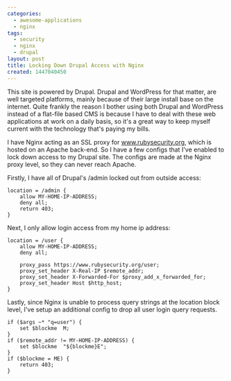 ```yaml
---
categories:
  - awesome-applications
  - nginx
tags:
  - security
  - nginx
  - drupal
layout: post
title: Locking Down Drupal Access with Nginx
created: 1447040450
---
```


This site is powered by Drupal. Drupal and WordPress for that matter, are well targeted platforms, mainly because of their large install base on the internet. Quite frankly the reason I bother using both Drupal and WordPress instead of a flat-file based CMS is because I have to deal with these web applications at work on a daily basis, so it's a great way to keep myself current with the technology that's paying my bills.

I have Nginx acting as an SSL proxy for www.rubysecurity.org, which is hosted on an Apache back-end. So I have a few configs that I've enabled to lock down access to my Drupal site. The configs are made at the Nginx proxy level, so they can never reach Apache.

Firstly, I have all of Drupal's /admin locked out from outside access:

```nginx
location = /admin {
    allow MY-HOME-IP-ADDRESS;
    deny all;
    return 403;
}
```

Next, I only allow login access from my home ip address:

```nginx
location = /user {
    allow MY-HOME-IP-ADDRESS;
    deny all;
    
    proxy_pass https://www.rubysecurity.org/user;
    proxy_set_header X-Real-IP $remote_addr;
    proxy_set_header X-Forwarded-For $proxy_add_x_forwarded_for;
    proxy_set_header Host $http_host;
}
```

Lastly, since Nginx is unable to process query strings at the location block level, I've setup an additional config to drop all user login query requests.

```nginx
if ($args ~* "q=user") {
    set $blockme  M;
}
if ($remote_addr != MY-HOME-IP-ADDRESS) {
    set $blockme  "${blockme}E";
}
if ($blockme = ME) {
    return 403;
}
```
